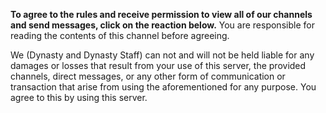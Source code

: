 **To agree to the rules and receive permission to view all of our channels and send messages, click on the reaction below.** You are responsible for reading the contents of this channel before agreeing.

We (Dynasty and Dynasty Staff) can not and will not be held liable for any damages or losses that result from your use of this server, the provided channels, direct messages, or any other form of communication or transaction that arise from using the aforementioned for any purpose. You agree to this by using this server.
